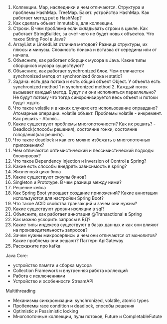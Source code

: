 1. Коллекции. Map, наследники и чем отличаются.
   Структура и проблемы HashMap. TreeMap. Бакет. устройство HashMap. Как
   работает метод put в HashMap?
2. Как сделать объект immutable, для коллекции.
3. Строки. В чем проблема если складывать строки в цикле. Как работает
   StringBuilder, за счет чего не будет новых объектов. Что такое String Pool в
   Java?
4. ArrayList и LinkedList отличия методов? Разница структуры, их плюсы и минусы.
   Сложность поиска и вставка от середины или от начала.
5. Объясните, как работает сборщик мусора в Java. Какие типы сборщиков мусора
   существуют?
6. Объясните, как работает synchronized блок. Чем отличается synchronized метод
   от synchronized блока и static?
7. Задача: есть два потока и есть общий объект Object. У объекта есть
   synchronized method 1 и synchronized method 2. Каждый поток вызывает каждый
   метод. Будут ли они исполняться параллельно? Не будут потому что тогда
   синхронизируется весь объект и потоки будут ждать
8. Что такое volatile и в каких случаях его использование оправдано? Атомарные
   операции. volatile объект. Проблемы volatile - инкремент. Как решить -
   Atomic...
9. Какие существуют проблемы многопоточности? Как их решить? - Deadlock(способы
   решения), состояние гонки, состояние голодания(как решить).
10. Что такое deadlock и как его можно избежать в многопоточных приложениях?
11. Чем отличаются оптимистический и пессимистический подходы блокировок?
12. Что такое Dependency Injection и Inversion of Control в Spring?
13. Какие есть способы внедрять зависимость в spring?
14. Жизненный цикл бина
15. Какие существуют скоупы бинов?
16. Singleton и Prototype. В чем разница между ними?
17. Решение кейса
18. Как Spring Boot упрощает создание приложений? Какие аннотации используются
    для настройки Spring Boot?
19. Что такое ACID свойства транзакций и зачем они нужны?
20. Какие существуют уровни изоляции в sql?
21. Объясните, как работает аннотация @Transactional в Spring
22. Как можно ускорить запросы в БД?
23. Какие типы индексов существуют в базах данных и как они влияют на
    производительность запросов?
24. Зачем нужны микросервисы и чем они отличаются от монолитов? Какие проблемы
    они решают? Паттерн ApiGateway
25. Расскажите про kafka

Java Core:

- устройство памяти и сборка мусора
- Collection Framework и внутренняя работа коллекций
- Работа с исключениями
- Устройство и особенности StreamAPI

Multithreading

- Механизмы синхронизации: synchronized, volatile, atomic types
- Пробелемы race condition и deadlock, способы решения
- Optimistic и Pessimistic locking
- Многопоточные коллекции, пулы потоков, Future и CompletableFutute